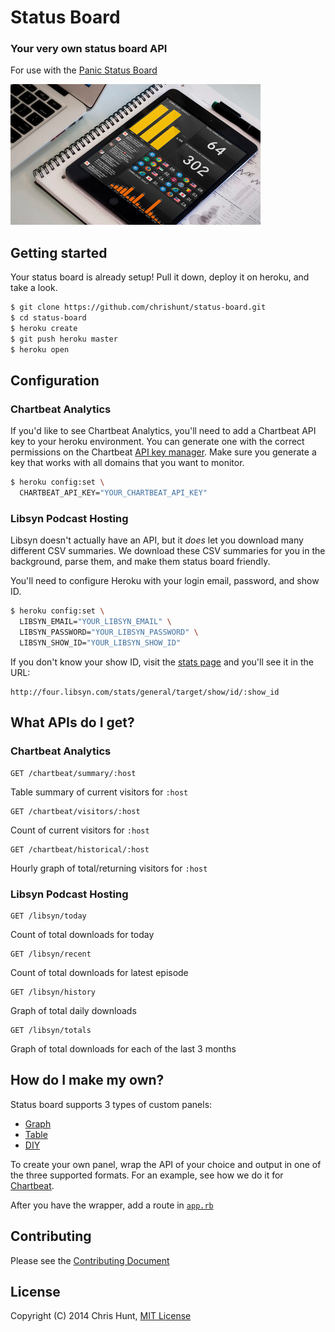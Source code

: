 # Status Board

### Your very own status board API

For use with the [Panic Status Board](http://panic.com/statusboard)

![](screenshots/screenshot-placed.png)

## Getting started

Your status board is already setup! Pull it down, deploy it on heroku, and take
a look.

```bash
$ git clone https://github.com/chrishunt/status-board.git
$ cd status-board
$ heroku create
$ git push heroku master
$ heroku open
```

## Configuration

### Chartbeat Analytics

If you'd like to see Chartbeat Analytics, you'll need to add a Chartbeat API
key to your heroku environment. You can generate one with the correct
permissions on the Chartbeat [API key manager](https://chartbeat.com/apikeys/).
Make sure you generate a key that works with all domains that you want to
monitor.

```bash
$ heroku config:set \
  CHARTBEAT_API_KEY="YOUR_CHARTBEAT_API_KEY"
```

### Libsyn Podcast Hosting

Libsyn doesn't actually have an API, but it *does* let you download many
different CSV summaries. We download these CSV summaries for you in the
background, parse them, and make them status board friendly.

You'll need to configure Heroku with your login email, password, and show ID.

```bash
$ heroku config:set \
  LIBSYN_EMAIL="YOUR_LIBSYN_EMAIL" \
  LIBSYN_PASSWORD="YOUR_LIBSYN_PASSWORD" \
  LIBSYN_SHOW_ID="YOUR_LIBSYN_SHOW_ID"
```

If you don't know your show ID, visit the [stats
page](http://four.libsyn.com/stats) and you'll see it in the URL:

```
http://four.libsyn.com/stats/general/target/show/id/:show_id
```

## What APIs do I get?

### Chartbeat Analytics

```
GET /chartbeat/summary/:host
```

Table summary of current visitors for `:host`

```
GET /chartbeat/visitors/:host
```

Count of current visitors for `:host`

```
GET /chartbeat/historical/:host
```

Hourly graph of total/returning visitors for `:host`

### Libsyn Podcast Hosting

```
GET /libsyn/today
```

Count of total downloads for today

```
GET /libsyn/recent
```

Count of total downloads for latest episode

```
GET /libsyn/history
```

Graph of total daily downloads

```
GET /libsyn/totals
```

Graph of total downloads for each of the last 3 months

## How do I make my own?

Status board supports 3 types of custom panels:

  - [Graph](http://panic.com/statusboard/docs/graph_tutorial.pdf)
  - [Table](http://panic.com/statusboard/docs/table_tutorial.pdf)
  - [DIY](http://panic.com/statusboard/docs/diy_tutorial.pdf)

To create your own panel, wrap the API of your choice and output in one of the
three supported formats. For an example, see how we do it for
[Chartbeat](https://github.com/chrishunt/status-board/blob/update-readms/lib/status_board/chartbeat.rb).

After you have the wrapper, add a route in
[`app.rb`](https://github.com/chrishunt/status-board/blob/update-readms/app.rb)

## Contributing
Please see the [Contributing
Document](https://github.com/chrishunt/status-board/blob/master/CONTRIBUTING.md)

## License
Copyright (C) 2014 Chris Hunt, [MIT
License](https://github.com/chrishunt/status-board/blob/master/LICENSE.txt)
